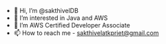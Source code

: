 - 👋 Hi, I’m @sakthivelDB
- 👀 I’m interested in Java and AWS
- 🌱 I’m AWS Certified Developer Associate
- 📫 How to reach me - sakthivelatkpriet@gmail.com

<!---
sakthivelDB/sakthivelDB is a ✨ special ✨ repository because its `README.md` (this file) appears on your GitHub profile.
You can click the Preview link to take a look at your changes.
--->

